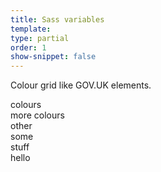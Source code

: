 ```yaml
---
title: Sass variables
template:
type: partial
order: 1
show-snippet: false
---
```

<p class=margin-top-md--0">Colour grid like GOV.UK elements.</p>
<div class="pl-wrap__inner">
    <div class="col col--md-10 col--lg-11 margin-right-md--1 margin-bottom-md--1">
        colours
    </div>
    <div class="col col--md-10 col--lg-11 margin-right-md--1 margin-bottom-md--1">
        more colours
    </div>
    <div class="col col--md-10 col--lg-11 margin-right-md--1 margin-bottom-md--1">
        other
    </div>
    <div class="col col--md-10 col--lg-11 margin-right-md--1 margin-bottom-md--1">
        some
    </div>
    <div class="col col--md-10 col--lg-11 margin-right-md--1 margin-bottom-md--1">
        stuff
    </div>
    <div class="col col--md-10 col--lg-11 margin-right-md--1 margin-bottom-md--1">
        hello
    </div>
</div>
